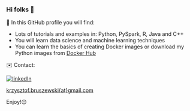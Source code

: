 ### Hi folks 👋

🔭 In this GitHub profile you will find:

- Lots of tutorials and examples in: Python, PySpark, R, Java and C++
- You will learn data science and machine learning techniques
- You can learn the basics of creating Docker images or download my Python images from [Docker Hub](https://hub.docker.com/u/kriss024)

✉️ Contact:

[![linkedIn](https://img.shields.io/badge/-LinkedIn_Profile-0A66C2?logo=LinkedIn&logoColor=white&style=flat-square)](https://www.linkedin.com/in/krzysztof-bruszewski-52457630/?originalSubdomain=pl)

[krzysztof.bruszewski{at}gmail.com](krzysztof.bruszewski@gmail.com)

Enjoy!😊


<!--
**kriss024/kriss024** is a ✨ _special_ ✨ repository because its `README.md` (this file) appears on your GitHub profile.

Here are some ideas to get you started:

- 🔭 I’m currently working on ...
- 🌱 I’m currently learning ...
- 👯 I’m looking to collaborate on ...
- 🤔 I’m looking for help with ...
- 💬 Ask me about ...
- 📫 How to reach me: ...
- 😄 Pronouns: ...
- ⚡ Fun fact: ...
-->
